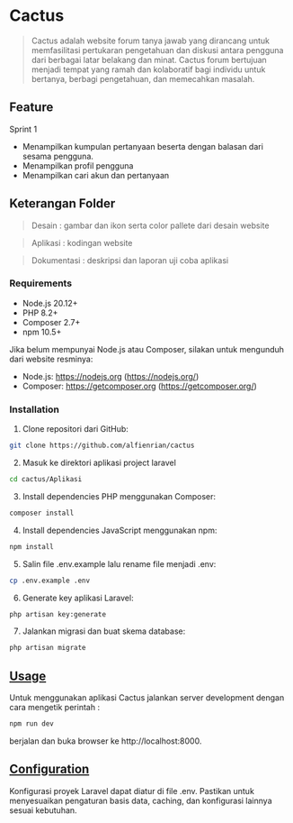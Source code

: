 # Cactus
> Cactus adalah website forum tanya jawab yang dirancang untuk memfasilitasi pertukaran pengetahuan dan diskusi antara pengguna dari berbagai latar belakang dan minat. Cactus forum bertujuan menjadi tempat yang ramah dan kolaboratif bagi individu untuk bertanya, berbagi pengetahuan, dan memecahkan masalah.

## Feature
Sprint 1
* Menampilkan kumpulan pertanyaan beserta dengan balasan dari sesama pengguna.
* Menampilkan profil pengguna 
* Menampilkan cari akun dan pertanyaan 

## Keterangan Folder
>Desain : gambar dan ikon serta color pallete dari desain website

>Aplikasi : kodingan website

>Dokumentasi : deskripsi dan laporan uji coba aplikasi

### Requirements
- Node.js 20.12+
- PHP 8.2+
- Composer 2.7+
- npm 10.5+

Jika belum mempunyai Node.js atau Composer, silakan untuk mengunduh dari website resminya:
- Node.js: https://nodejs.org (https://nodejs.org/)
- Composer: https://getcomposer.org (https://getcomposer.org/)

### Installation
1. Clone repositori dari GitHub:
```bash
git clone https://github.com/alfienrian/cactus
```

2. Masuk ke direktori aplikasi project laravel
```bash
cd cactus/Aplikasi
```

3. Install dependencies PHP menggunakan Composer:
```bash
composer install
```

4. Install dependencies JavaScript menggunakan npm:
```bash
npm install
```

5. Salin file .env.example lalu rename file menjadi .env:
```bash
cp .env.example .env
```

6. Generate key aplikasi Laravel:
```bash
php artisan key:generate
```

7. Jalankan migrasi dan buat skema database:
```bash
php artisan migrate
```

## [Usage](#usage)
Untuk menggunakan aplikasi Cactus jalankan server development dengan cara mengetik perintah :
```bash
npm run dev
```
berjalan dan buka browser ke http://localhost:8000.

## [Configuration](#configuration)
Konfigurasi proyek Laravel dapat diatur di file .env. Pastikan untuk menyesuaikan pengaturan basis data, caching, dan konfigurasi lainnya sesuai kebutuhan.


